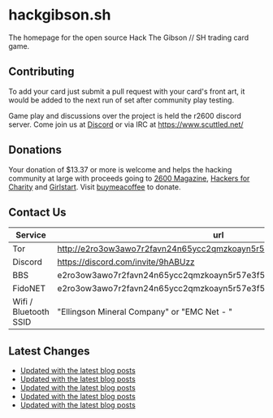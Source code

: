 # hackgibson.sh
The homepage for the open source Hack The Gibson // SH trading card game.


## Contributing

To add your card just submit a pull request with your card's front art, it would be added to the next run of set after community play testing.

Game play and discussions over the project is held the r2600 discord server. Come join us at [Discord](https://discord.com/invite/9hABUzz) or via IRC at https://www.scuttled.net/


## Donations

Your donation of $13.37 or more is welcome and helps the hacking community at large with proceeds going to [2600 Magazine](https://2600.com/), [Hackers for Charity](https://hackersforcharity.org) and [Girlstart](https://girlstart.org).  Visit [buymeacoffee](https://www.buymeacoffee.com/hackgibson.sh) to donate.


## Contact Us

Service | url
-|-
Tor | http://e2ro3ow3awo7r2favn24n65ycc2qmzkoayn5r57e3f56nvjwdcgg32ad.onion
Discord | https://discord.com/invite/9hABUzz
BBS | e2ro3ow3awo7r2favn24n65ycc2qmzkoayn5r57e3f56nvjwdcgg32ad.onion:23
FidoNET | e2ro3ow3awo7r2favn24n65ycc2qmzkoayn5r57e3f56nvjwdcgg32ad.onion:24554
Wifi / Bluetooth SSID | "Ellingson Mineral Company" or "EMC Net - <fidonet address>"

## Latest Changes
<!-- BLOG-POST-LIST:START -->
- [Updated with the latest blog posts](https://github.com/DFW2600/hackgibson.sh/commit/09d6e88a6eb75daa31844543a51d0952fd8dac32)
- [Updated with the latest blog posts](https://github.com/DFW2600/hackgibson.sh/commit/94b3c868fac2c40247b99713eb4f458a1513657d)
- [Updated with the latest blog posts](https://github.com/DFW2600/hackgibson.sh/commit/2f8a29efa247d0a315ca7a6696b9a2a907771f04)
- [Updated with the latest blog posts](https://github.com/DFW2600/hackgibson.sh/commit/c2161adb957c49a16f40950004bd2aed17c012fc)
- [Updated with the latest blog posts](https://github.com/DFW2600/hackgibson.sh/commit/7f57b4709bcb9e17478ae6a5390e924881b00596)
<!-- BLOG-POST-LIST:END -->
